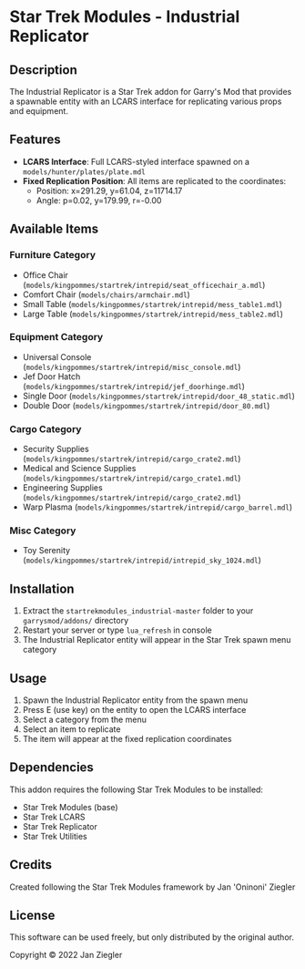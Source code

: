 # Star Trek Modules - Industrial Replicator

## Description

The Industrial Replicator is a Star Trek addon for Garry's Mod that provides a spawnable entity with an LCARS interface for replicating various props and equipment.

## Features

- **LCARS Interface**: Full LCARS-styled interface spawned on a `models/hunter/plates/plate.mdl`
- **Fixed Replication Position**: All items are replicated to the coordinates:
  - Position: x=291.29, y=61.04, z=11714.17
  - Angle: p=0.02, y=179.99, r=-0.00

## Available Items

### Furniture Category
- Office Chair (`models/kingpommes/startrek/intrepid/seat_officechair_a.mdl`)
- Comfort Chair (`models/chairs/armchair.mdl`)
- Small Table (`models/kingpommes/startrek/intrepid/mess_table1.mdl`)
- Large Table (`models/kingpommes/startrek/intrepid/mess_table2.mdl`)

### Equipment Category
- Universal Console (`models/kingpommes/startrek/intrepid/misc_console.mdl`)
- Jef Door Hatch (`models/kingpommes/startrek/intrepid/jef_doorhinge.mdl`)
- Single Door (`models/kingpommes/startrek/intrepid/door_48_static.mdl`)
- Double Door (`models/kingpommes/startrek/intrepid/door_80.mdl`)

### Cargo Category
- Security Supplies (`models/kingpommes/startrek/intrepid/cargo_crate2.mdl`)
- Medical and Science Supplies (`models/kingpommes/startrek/intrepid/cargo_crate1.mdl`)
- Engineering Supplies (`models/kingpommes/startrek/intrepid/cargo_crate2.mdl`)
- Warp Plasma (`models/kingpommes/startrek/intrepid/cargo_barrel.mdl`)

### Misc Category
- Toy Serenity (`models/kingpommes/startrek/intrepid/intrepid_sky_1024.mdl`)

## Installation

1. Extract the `startrekmodules_industrial-master` folder to your `garrysmod/addons/` directory
2. Restart your server or type `lua_refresh` in console
3. The Industrial Replicator entity will appear in the Star Trek spawn menu category

## Usage

1. Spawn the Industrial Replicator entity from the spawn menu
2. Press E (use key) on the entity to open the LCARS interface
3. Select a category from the menu
4. Select an item to replicate
5. The item will appear at the fixed replication coordinates

## Dependencies

This addon requires the following Star Trek Modules to be installed:
- Star Trek Modules (base)
- Star Trek LCARS
- Star Trek Replicator
- Star Trek Utilities

## Credits

Created following the Star Trek Modules framework by Jan 'Oninoni' Ziegler

## License

This software can be used freely, but only distributed by the original author.

Copyright © 2022 Jan Ziegler
